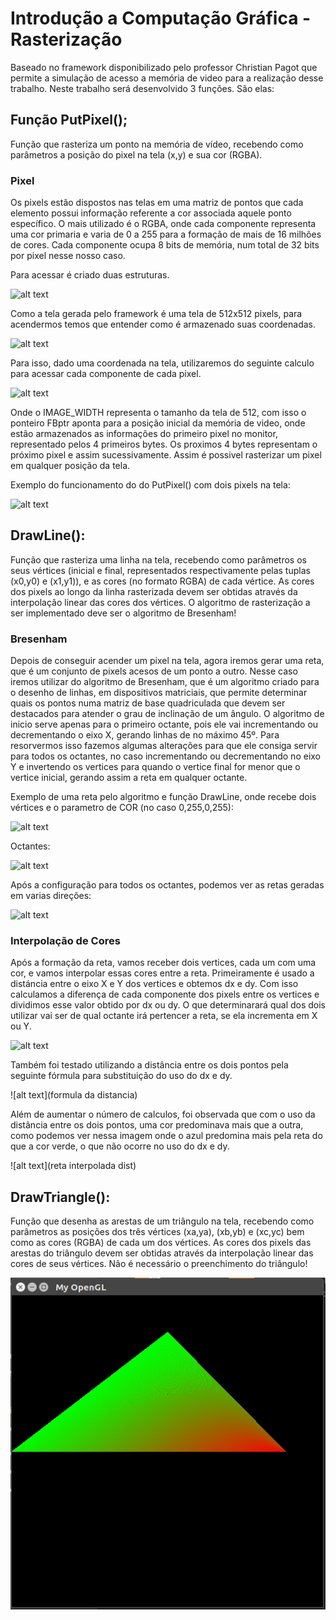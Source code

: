 # Introdução a Computação Gráfica - Rasterização
     
Baseado no framework disponibilizado pelo professor Christian Pagot que permite a simulação de acesso a memória de video para a realização desse trabalho. Neste trabalho será desenvolvido 3 funções. São elas:


## Função PutPixel();

Função que rasteriza um ponto na memória de vídeo, recebendo como parâmetros a
posição do pixel na tela (x,y) e sua cor (RGBA).

### Pixel

Os pixels estão dispostos nas telas em uma matriz de pontos que cada elemento possui informação referente a cor associada aquele ponto específico. O mais utilizado é o RGBA, onde cada componente representa uma cor primaria e varia de 0 a 255 para a formação de mais de 16 milhões de cores. Cada componente ocupa 8 bits de memória, num total de 32 bits por pixel nesse nosso caso.

Para acessar é criado duas estruturas.

![alt text](struct.jpg)

Como a tela gerada pelo framework é uma tela de 512x512 pixels, para acendermos temos que entender como é armazenado suas coordenadas.

![alt text](pixel.png)

Para isso, dado uma coordenada na tela, utilizaremos do seguinte calculo para acessar cada componente de cada pixel.

![alt text](putpixel.jpg)

Onde o IMAGE_WIDTH representa o tamanho da tela de 512, com isso o ponteiro FBptr aponta para a posição inicial da memória de video, onde estão armazenados as informações do primeiro pixel no monitor, representado pelos 4 primeiros bytes. Os proximos 4 bytes representam o próximo pixel e assim sucessivamente. Assim é possivel rasterizar um pixel em qualquer posição da tela.

Exemplo do funcionamento do do PutPixel() com dois pixels na tela:

![alt text](putpixel_funcionando.jpg)


	
## DrawLine():

Função que rasteriza uma linha na tela, recebendo como parâmetros os seus vértices
(inicial e final, representados respectivamente pelas tuplas (x0,y0) e (x1,y1)), e as cores (no
formato RGBA) de cada vértice. As cores dos pixels ao longo da linha rasterizada devem ser
obtidas através da interpolação linear das cores dos vértices. O algoritmo de rasterização a ser
implementado deve ser o algoritmo de Bresenham!

### Bresenham

Depois de conseguir acender um pixel na tela, agora iremos gerar uma reta, que é um conjunto de pixels acesos de um ponto a outro. Nesse caso iremos utilizar do algoritmo de Bresenham, que é um algoritmo criado para o desenho de linhas, em dispositivos matriciais, que permite determinar quais os pontos numa matriz de base quadriculada que devem ser destacados para atender o grau de inclinação de um ângulo.
O algoritmo de inicio serve apenas para o primeiro octante, pois ele vai incrementando ou decrementando o eixo X, gerando linhas de no máximo 45º. Para resorvermos isso fazemos algumas alterações para que ele consiga servir para todos os octantes, no caso incrementando ou decrementando no eixo Y e invertendo os vertices para quando o vertice final for menor que o vertice inicial, gerando assim a reta em qualquer octante.

Exemplo de uma reta pelo algoritmo e função DrawLine, onde recebe dois vértices e o parametro de COR (no caso 0,255,0,255):

![alt text](reta.jpg)

Octantes:

![alt text](octantes)

Após a configuração para todos os octantes, podemos ver as retas geradas em varias direções:

![alt text](retas_octantes.jpg)

### Interpolação de Cores

Após a formação da reta, vamos receber dois vertices, cada um com uma cor, e vamos interpolar essas cores entre a reta. Primeiramente é usado a distáncia entre o eixo X e Y dos vertices e obtemos dx e dy. Com isso calculamos a diferença de cada componente dos pixels entre os vertices e dividimos esse valor obtido por dx ou dy. O que determinarará qual dos dois utilizar vai ser de qual octante irá pertencer a reta, se ela incrementa em X ou Y.

![alt text](reta_interpolada)

Também foi testado utilizando a distância entre os dois pontos pela seguinte fórmula para substituição do uso do dx e dy.

![alt text](formula da distancia)

Além de aumentar o número de calculos, foi observada que com o uso da distância entre os dois pontos, uma cor predominava mais que a outra, como podemos ver nessa imagem onde o azul predomina mais pela reta do que a cor verde, o que não ocorre no uso do dx e dy.
 
![alt text](reta interpolada dist)

## DrawTriangle(): 
	
Função que desenha as arestas de um triângulo na tela, recebendo como
parâmetros as posições dos três vértices (xa,ya), (xb,yb) e (xc,yc) bem como as cores (RGBA)
de cada um dos vértices. As cores dos pixels das arestas do triângulo devem ser obtidas através
da interpolação linear das cores de seus vértices. Não é necessário o preenchimento do
triângulo!

![alt text](https://github.com/Lucasmq/computacao-grafica-t1/blob/master/imagens/triangulo_preenchido.jpg)
